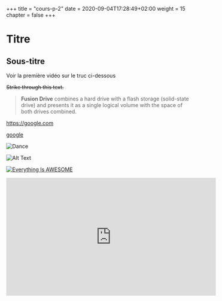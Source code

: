 +++
  title = "cours-p-2"
  date = 2020-09-04T17:28:49+02:00
  weight = 15
  chapter = false
+++

# Titre

## Sous-titre
Voir la première vidéo sur le truc ci-dessous


<!--
This is a comment
-->


~~Strike through this text.~~


> **Fusion Drive** combines a hard drive with a flash storage (solid-state drive) and presents it as a single logical volume with the space of both drives combined.


<!--
To make a link
-->

<https://google.com>

<!--
To make a link with a name
-->

[google](https://google.com)

<!--
to insert an image



![Minion](https://octodex.github.com/images/minion.png)
-->


<!--
<iframe width="560" height="315"
src="https://www.youtube.com/embed/MUQfKFzIOeU" 
frameborder="0" 
allow="accelerometer; autoplay; encrypted-media; gyroscope; picture-in-picture" 
allowfullscreen></iframe>
-->

<!--
to insert a gif, must save the gice into a folder in which the gif will appear.
-->


![Dance](/basics/dance.gif?classes=shadow)

![Alt Text](https://media.giphy.com/media/vFKqnCdLPNOKc/giphy.gif?width=500px)


<!--
to insert a youtube video
-->

[![Everything Is AWESOME](https://yt-embed.herokuapp.com/embed?v=imu9AooxLSg)](https://www.youtube.com/watch?v=imu9AooxLSg "Everything Is AWESOME")




<iframe width="560" height="315" src="https://www.youtube.com/embed/imu9AooxLSg" frameborder="0" allow="accelerometer; autoplay; encrypted-media; gyroscope; picture-in-picture" allowfullscreen></iframe>